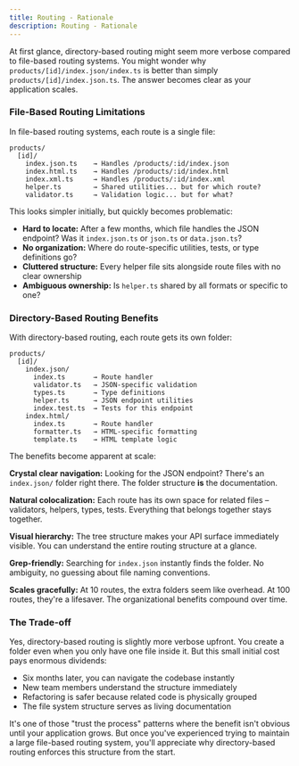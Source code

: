 ```yaml
---
title: Routing - Rationale
description: Routing - Rationale
---
```


At first glance, directory-based routing might seem more verbose compared to file-based routing systems. You might wonder why `products/[id]/index.json/index.ts` is better than simply `products/[id]/index.json.ts`. The answer becomes clear as your application scales.

### File-Based Routing Limitations

In file-based routing systems, each route is a single file:

```
products/
  [id]/
    index.json.ts    → Handles /products/:id/index.json
    index.html.ts    → Handles /products/:id/index.html
    index.xml.ts     → Handles /products/:id/index.xml
    helper.ts        → Shared utilities... but for which route?
    validator.ts     → Validation logic... but for what?
```

This looks simpler initially, but quickly becomes problematic:

- **Hard to locate:** After a few months, which file handles the JSON endpoint? Was it `index.json.ts` or `json.ts` or `data.json.ts`?
- **No organization:** Where do route-specific utilities, tests, or type definitions go?
- **Cluttered structure:** Every helper file sits alongside route files with no clear ownership
- **Ambiguous ownership:** Is `helper.ts` shared by all formats or specific to one?

### Directory-Based Routing Benefits

With directory-based routing, each route gets its own folder:

```
products/
  [id]/
    index.json/
      index.ts       → Route handler
      validator.ts   → JSON-specific validation
      types.ts       → Type definitions
      helper.ts      → JSON endpoint utilities
      index.test.ts  → Tests for this endpoint
    index.html/
      index.ts       → Route handler
      formatter.ts   → HTML-specific formatting
      template.ts    → HTML template logic
```

The benefits become apparent at scale:

**Crystal clear navigation:** Looking for the JSON endpoint? There's an `index.json/` folder right there. The folder structure **is** the documentation.

**Natural colocalization:** Each route has its own space for related files – validators, helpers, types, tests. Everything that belongs together stays together.

**Visual hierarchy:** The tree structure makes your API surface immediately visible. You can understand the entire routing structure at a glance.

**Grep-friendly:** Searching for `index.json` instantly finds the folder. No ambiguity, no guessing about file naming conventions.

**Scales gracefully:** At 10 routes, the extra folders seem like overhead. At 100 routes, they're a lifesaver. The organizational benefits compound over time.

### The Trade-off

Yes, directory-based routing is slightly more verbose upfront. You create a folder even when you only have one file inside it. But this small initial cost pays enormous dividends:

- Six months later, you can navigate the codebase instantly
- New team members understand the structure immediately
- Refactoring is safer because related code is physically grouped
- The file system structure serves as living documentation

It's one of those "trust the process" patterns where the benefit isn't obvious until your application grows. But once you've experienced trying to maintain a large file-based routing system, you'll appreciate why directory-based routing enforces this structure from the start.
